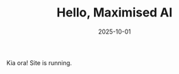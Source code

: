 ﻿---
title: "Hello, Maximised AI"
date: 2025-10-01
draft: false
summary: "Fresh Hugo blog scaffold."
---
Kia ora! Site is running.
